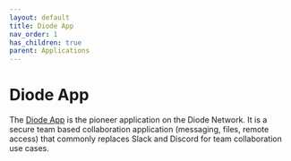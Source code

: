 ```yaml
---
layout: default
title: Diode App
nav_order: 1
has_children: true
parent: Applications
---
```


# Diode App

The [Diode App](https://diode.io/solutions/app) is the pioneer application on the Diode Network.  It is a secure team based collaboration application (messaging, files, remote access) that commonly replaces Slack and Discord for team collaboration use cases.
